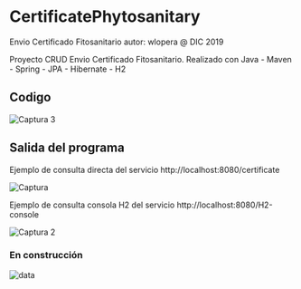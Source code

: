 # CertificatePhytosanitary
Envio Certificado Fitosanitario autor: wlopera      @ DIC 2019

Proyecto CRUD Envio Certificado Fitosanitario. Realizado con Java - Maven - Spring - JPA - Hibernate - H2 

## Codigo
![Captura 3](https://user-images.githubusercontent.com/7141537/70377114-9633b980-18de-11ea-82d5-b34a0ec3413c.PNG)

## Salida del programa

Ejemplo de consulta directa del servicio http://localhost:8080/certificate

![Captura](https://user-images.githubusercontent.com/7141537/70377115-9633b980-18de-11ea-9b50-ccc079e19ea6.PNG)

Ejemplo de consulta consola H2 del servicio http://localhost:8080/H2-console

![Captura 2](https://user-images.githubusercontent.com/7141537/70377116-96cc5000-18de-11ea-97d2-0fc21f53cbff.PNG)


### En construcción 

![data](https://user-images.githubusercontent.com/7141537/48297627-294fb500-e47b-11e8-9d9c-4b184aefd012.png)
